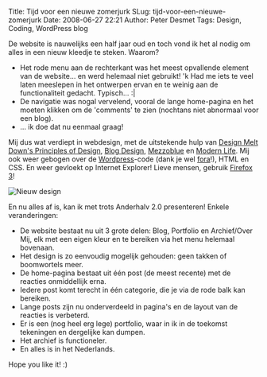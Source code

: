 Title: Tijd voor een nieuwe zomerjurk
SLug: tijd-voor-een-nieuwe-zomerjurk
Date: 2008-06-27 22:21
Author: Peter Desmet
Tags: Design, Coding, WordPress blog

De website is nauwelijks een half jaar oud en toch vond ik het al nodig om alles in een nieuw kleedje te steken. Waarom?

* Het rode menu aan de rechterkant was het meest opvallende element van de website... en werd helemaal niet gebruikt! 'k Had me iets te veel laten meeslepen in het ontwerpen ervan en te weinig aan de functionaliteit gedacht. Typisch... :|
* De navigatie was nogal vervelend, vooral de lange home-pagina en het moeten klikken om de 'comments' te zien (nochtans niet abnormaal voor een blog).
* ... ik doe dat nu eenmaal graag!

Mij dus wat verdiept in webdesign, met de uitstekende hulp van [Design Melt Down's Principles of Design](http://www.designmeltdown.com/chapters/DesignPrinciples/), [Blog Design](http://www.blogdesignblog.com/), [Mezzoblue](http://www.mezzoblue.com/) en [Modern Life](http://www.modernlifeisrubbish.co.uk/). Mij ook weer gebogen over de [Wordpress](http://wordpress.org/)-code (dank je wel [fora](http://wordpress.org/support/)!), HTML en CSS. En weer gevloekt op Internet Explorer! Lieve mensen, gebruik [Firefox 3](http://www.mozilla.com/en-US/firefox/)!

![Nieuw design](|filename|/images/2008-design-v2-vergelijking.jpg)

En nu alles af is, kan ik met trots Anderhalv 2.0 presenteren! Enkele veranderingen:

* De website bestaat nu uit 3 grote delen: Blog, Portfolio en Archief/Over Mij, elk met een eigen kleur en te bereiken via het menu helemaal bovenaan.
* Het design is zo eenvoudig mogelijk gehouden: geen takken of boomwortels meer.
* De home-pagina bestaat uit één post (de meest recente) met de reacties onmiddellijk erna.
* Iedere post komt terecht in één categorie, die je via de rode balk kan bereiken.
* Lange posts zijn nu onderverdeeld in pagina's en de layout van de reacties is verbeterd.
* Er is een (nog heel erg lege) portfolio, waar in ik in de toekomst tekeningen en dergelijke kan dumpen.
* Het archief is functioneler.
* En alles is in het Nederlands.

Hope you like it! :)